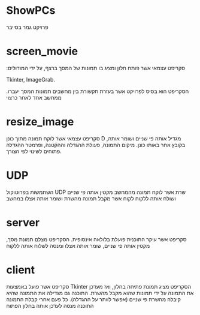 # ShowPCs
פרויקט גמר בסייבר

# screen_movie
:סקריפט עצמאי אשר פותח חלון ומציג בו תמונות של המסך ברצף, על ידי המודולים

Tkinter,
ImageGrab.

.הסקריפט הוא בסיס לפרויקט אשר בעזרת תקשורת בין מחשבים תמונות המסך יעברו ממחשב אחד לאחר כרצוי

# resize_image
סקריפט עצמאי אשר לוקח תמונה מתוך כונן
D
,מגדיל אותה פי שניים ושומר אותה בקובץ אחר באותו כונן.
מיקום התמונה, פעולת ההגדלה וההקטנה, ופרמטר ההגדלה פתוחים לשינוי לפי הצורך.

# UDP
השתמשות בפרוטוקול
UDP
שרת אשר לוקח תמונה מהמחשב מקטין אותה פי שניים ושולח אותה ללקוח
לקוח אשר מקבל תמונה מהשרת ושומר אותה אצלו במחשב

# server
סקריפט אשר עיקר התוכנית פועלת בלולאה אינסופית.
הסקריפט מצלם תמונת מסך, מקטין אותה פי שניים, שומר אותה אצלו ומנסה לשלוח אותה ללקוח 

# client
סקריפט אשר פועל באמצעות
Tkinter
הסקריפט מציג תמונת פתיחה בחלון, ואז מעדכן את התמונה על ידי תמונות שהוא מקבל מהשרת. התוכנה גם מגדילה את התמונה שהיא קיבלה מהשרת פי שניים (אפשר לוותר על ההגדלה). כל פעם אחרי קבלת התמונה התוכנה מנסה לעדכן אותה בחלון הפתוח
